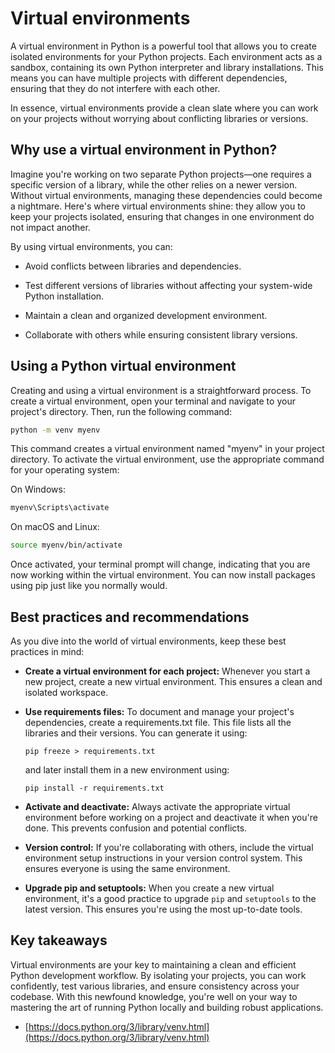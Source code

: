 # Virtual environments
A virtual environment in Python is a powerful tool that allows you to create isolated environments for your Python projects. Each environment acts as a sandbox, containing its own Python interpreter and library installations. This means you can have multiple projects with different dependencies, ensuring that they do not interfere with each other. 

In essence, virtual environments provide a clean slate where you can work on your projects without worrying about conflicting libraries or versions.

## Why use a virtual environment in Python?
Imagine you're working on two separate Python projects—one requires a specific version of a library, while the other relies on a newer version. Without virtual environments, managing these dependencies could become a nightmare. Here's where virtual environments shine: they allow you to keep your projects isolated, ensuring that changes in one environment do not impact another.

By using virtual environments, you can:

- Avoid conflicts between libraries and dependencies.

- Test different versions of libraries without affecting your system-wide Python installation.

- Maintain a clean and organized development environment.

- Collaborate with others while ensuring consistent library versions.

## Using a Python virtual environment
Creating and using a virtual environment is a straightforward process. To create a virtual environment, open your terminal and navigate to your project's directory. Then, run the following command:

```bash
python -m venv myenv
```

This command creates a virtual environment named "myenv" in your project directory. To activate the virtual environment, use the appropriate command for your operating system:

On Windows:
```bash
myenv\Scripts\activate
```

On macOS and Linux:
```bash
source myenv/bin/activate
```

Once activated, your terminal prompt will change, indicating that you are now working within the virtual environment. You can now install packages using pip just like you normally would.

## Best practices and recommendations
As you dive into the world of virtual environments, keep these best practices in mind:

- **Create a virtual environment for each project:** Whenever you start a new project, create a new virtual environment. This ensures a clean and isolated workspace.

- **Use requirements files:** To document and manage your project's dependencies, create a requirements.txt file. This file lists all the libraries and their versions. 
You can generate it using:
    ```
    pip freeze > requirements.txt
    ``` 
    and later install them in a new environment using:
    ```
    pip install -r requirements.txt
    ```

- **Activate and deactivate:** Always activate the appropriate virtual environment before working on a project and deactivate it when you're done. This prevents confusion and potential conflicts.

- **Version control:** If you're collaborating with others, include the virtual environment setup instructions in your version control system. This ensures everyone is using the same environment.

- **Upgrade pip and setuptools:** When you create a new virtual environment, it's a good practice to upgrade `pip` and `setuptools` to the latest version. This ensures you're using the most up-to-date tools.

## Key takeaways
Virtual environments are your key to maintaining a clean and efficient Python development workflow. By isolating your projects, you can work confidently, test various libraries, and ensure consistency across your codebase. With this newfound knowledge, you're well on your way to mastering the art of running Python locally and building robust applications. 

- [https://docs.python.org/3/library/venv.html](https://docs.python.org/3/library/venv.html)